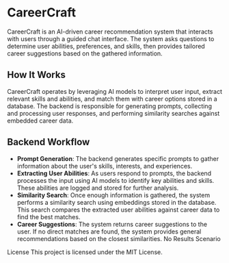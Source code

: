 # CareerCraft
CareerCraft is an AI-driven career recommendation system that interacts with users through a guided chat interface. The system asks questions to determine user abilities, preferences, and skills, then provides tailored career suggestions based on the gathered information.

## How It Works
CareerCraft operates by leveraging AI models to interpret user input, extract relevant skills and abilities, and match them with career options stored in a database. The backend is responsible for generating prompts, collecting and processing user responses, and performing similarity searches against embedded career data.

## Backend Workflow
- **Prompt Generation**: The backend generates specific prompts to gather information about the user's skills, interests, and experiences.
- **Extracting User Abilities**: As users respond to prompts, the backend processes the input using AI models to identify key abilities and skills. These abilities are logged and stored for further analysis.
- **Similarity Search**: Once enough information is gathered, the system performs a similarity search using embeddings stored in the database. This search compares the extracted user abilities against career data to find the best matches.
- **Career Suggestions**: The system returns career suggestions to the user. If no direct matches are found, the system provides general recommendations based on the closest similarities.
No Results Scenario

License
This project is licensed under the MIT License.
